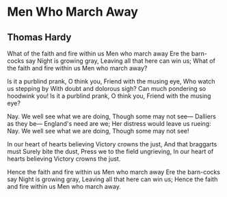 # Men Who March Away
## Thomas Hardy
What of the faith and fire within us
Men who march away
Ere the barn-cocks say
Night is growing gray,
Leaving all that here can win us;
What of the faith and fire within us
Men who march away?


Is it a purblind prank, O think you,
Friend with the musing eye,
Who watch us stepping by
With doubt and dolorous sigh?
Can much pondering so hoodwink you!
Is it a purblind prank, O think you,
Friend with the musing eye?


Nay. We well see what we are doing,
Though some may not see—
Dalliers as they be—
England's need are we;
Her distress would leave us rueing:
Nay. We well see what we are doing,
Though some may not see!


In our heart of hearts believing
Victory crowns the just,
And that braggarts must
Surely bite the dust,
Press we to the field ungrieving,
In our heart of hearts believing
Victory crowns the just.


Hence the faith and fire within us
Men who march away
Ere the barn-cocks say
Night is growing gray,
Leaving all that here can win us;
Hence the faith and fire within us
Men who march away.